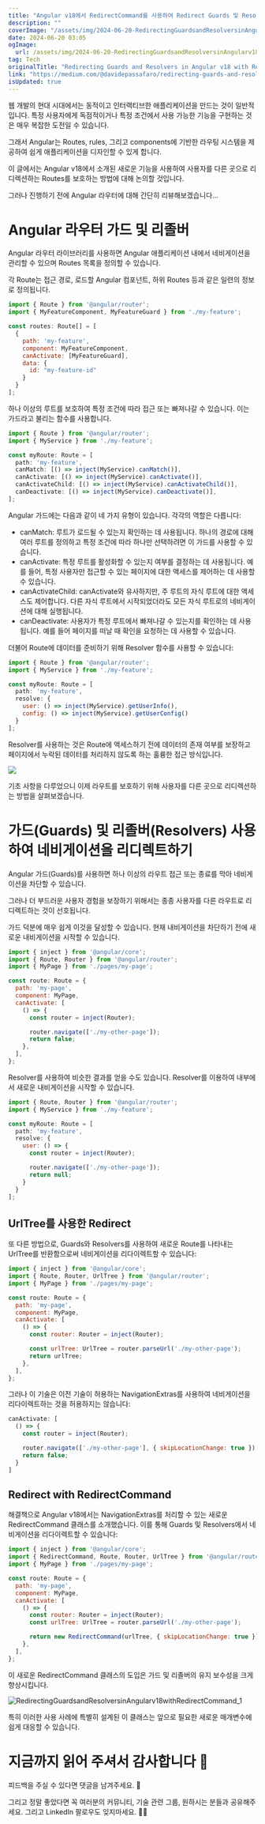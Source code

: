 ```yaml
---
title: "Angular v18에서 RedirectCommand를 사용하여 Redirect Guards 및 Resolvers 다루기"
description: ""
coverImage: "/assets/img/2024-06-20-RedirectingGuardsandResolversinAngularv18withRedirectCommand_0.png"
date: 2024-06-20 03:05
ogImage: 
  url: /assets/img/2024-06-20-RedirectingGuardsandResolversinAngularv18withRedirectCommand_0.png
tag: Tech
originalTitle: "Redirecting Guards and Resolvers in Angular v18 with RedirectCommand"
link: "https://medium.com/@davidepassafaro/redirecting-guards-and-resolvers-in-angular-v18-with-redirectcommand-7313100f85b0"
isUpdated: true
---
```





웹 개발의 현대 시대에서는 동적이고 인터랙티브한 애플리케이션을 만드는 것이 일반적입니다. 특정 사용자에게 독점적이거나 특정 조건에서 사용 가능한 기능을 구현하는 것은 매우 복잡한 도전일 수 있습니다.

그래서 Angular는 Routes, rules, 그리고 components에 기반한 라우팅 시스템을 제공하여 쉽게 애플리케이션을 디자인할 수 있게 합니다.

이 글에서는 Angular v18에서 소개된 새로운 기능을 사용하여 사용자를 다른 곳으로 리디렉션하는 Routes를 보호하는 방법에 대해 논의할 것입니다.

그러나 진행하기 전에 Angular 라우터에 대해 간단히 리뷰해보겠습니다...

<div class="content-ad"></div>

# Angular 라우터 가드 및 리졸버

Angular 라우터 라이브러리를 사용하면 Angular 애플리케이션 내에서 네비게이션을 관리할 수 있으며 Routes 목록을 정의할 수 있습니다.

각 Route는 접근 경로, 로드할 Angular 컴포넌트, 하위 Routes 등과 같은 일련의 정보로 정의됩니다.

```js
import { Route } from '@angular/router';
import { MyFeatureComponent, MyFeatureGuard } from './my-feature';

const routes: Route[] = [
  {
    path: 'my-feature',
    component: MyFeatureComponent,
    canActivate: [MyFeatureGuard],
    data: {
      id: "my-feature-id"
    }
  }
];
```

<div class="content-ad"></div>

하나 이상의 루트를 보호하여 특정 조건에 따라 접근 또는 빠져나갈 수 있습니다. 이는 가드라고 불리는 함수를 사용합니다.

```js
import { Route } from '@angular/router';
import { MyService } from './my-feature';

const myRoute: Route = [
  path: 'my-feature',
  canMatch: [() => inject(MyService).canMatch()],
  canActivate: [() => inject(MyService).canActivate()],
  canActivateChild: [() => inject(MyService).canActivateChild()],
  canDeactivate: [() => inject(MyService).canDeactivate()],
];
```

Angular 가드에는 다음과 같이 네 가지 유형이 있습니다. 각각의 역할은 다릅니다:

- canMatch: 루트가 로드될 수 있는지 확인하는 데 사용됩니다. 하나의 경로에 대해 여러 루트를 정의하고 특정 조건에 따라 하나만 선택하려면 이 가드를 사용할 수 있습니다.
- canActivate: 특정 루트를 활성화할 수 있는지 여부를 결정하는 데 사용됩니다. 예를 들어, 특정 사용자만 접근할 수 있는 페이지에 대한 액세스를 제어하는 데 사용할 수 있습니다.
- canActivateChild: canActivate와 유사하지만, 주 루트의 자식 루트에 대한 액세스도 제어합니다. 다른 자식 루트에서 시작되었더라도 모든 자식 루트로의 네비게이션에 대해 실행됩니다.
- canDeactivate: 사용자가 특정 루트에서 빠져나갈 수 있는지를 확인하는 데 사용됩니다. 예를 들어 페이지를 떠날 때 확인을 요청하는 데 사용할 수 있습니다.

<div class="content-ad"></div>

더불어 Route에 데이터를 준비하기 위해 Resolver 함수를 사용할 수 있습니다:

```js
import { Route } from '@angular/router';
import { MyService } from './my-feature';

const myRoute: Route = [
  path: 'my-feature',
  resolve: {
    user: () => inject(MyService).getUserInfo(),
    config: () => inject(MyService).getUserConfig()
  }
];
```

Resolver를 사용하는 것은 Route에 액세스하기 전에 데이터의 존재 여부를 보장하고 페이지에서 누락된 데이터를 처리하지 않도록 하는 훌륭한 접근 방식입니다.

<img src="/assets/img/2024-06-20-RedirectingGuardsandResolversinAngularv18withRedirectCommand_0.png" />

<div class="content-ad"></div>

기초 사항을 다루었으니 이제 라우트를 보호하기 위해 사용자를 다른 곳으로 리디렉션하는 방법을 살펴보겠습니다.

# 가드(Guards) 및 리졸버(Resolvers) 사용하여 네비게이션을 리디렉트하기

Angular 가드(Guards)를 사용하면 하나 이상의 라우트 접근 또는 종료를 막아 네비게이션을 차단할 수 있습니다.

그러나 더 부드러운 사용자 경험을 보장하기 위해서는 종종 사용자를 다른 라우트로 리디렉트하는 것이 선호됩니다.

<div class="content-ad"></div>

가드 덕분에 매우 쉽게 이것을 달성할 수 있습니다. 현재 내비게이션을 차단하기 전에 새로운 내비게이션을 시작할 수 있습니다. 

```js
import { inject } from '@angular/core';
import { Route, Router } from '@angular/router';
import { MyPage } from './pages/my-page';

const route: Route = {
  path: 'my-page',
  component: MyPage,
  canActivate: [
    () => {
      const router = inject(Router);

      router.navigate(['./my-other-page']);
      return false;
    },
  ],
};
```

Resolver를 사용하여 비슷한 결과를 얻을 수도 있습니다. Resolver를 이용하여 내부에서 새로운 내비게이션을 시작할 수 있습니다.

```js
import { Route, Router } from '@angular/router';
import { MyService } from './my-feature';

const myRoute: Route = [
  path: 'my-feature',
  resolve: {
    user: () => {
      const router = inject(Router);

      router.navigate(['./my-other-page']);
      return null;
    }
  }
];
```

<div class="content-ad"></div>

## UrlTree를 사용한 Redirect

또 다른 방법으로, Guards와 Resolvers를 사용하여 새로운 Route를 나타내는 UrlTree를 반환함으로써 네비게이션을 리다이렉트할 수 있습니다:

```js
import { inject } from '@angular/core';
import { Route, Router, UrlTree } from '@angular/router';
import { MyPage } from './pages/my-page';

const route: Route = {
  path: 'my-page',
  component: MyPage,
  canActivate: [
    () => {
      const router: Router = inject(Router);

      const urlTree: UrlTree = router.parseUrl('./my-other-page');
      return urlTree;
    },
  ],
};
```

그러나 이 기술은 이전 기술이 허용하는 NavigationExtras를 사용하여 네비게이션을 리다이렉트하는 것을 허용하지는 않습니다:

<div class="content-ad"></div>

```js
canActivate: [
  () => {
    const router = inject(Router);

    router.navigate(['./my-other-page'], { skipLocationChange: true });
    return false;
  }
]
```

## Redirect with RedirectCommand

해결책으로 Angular v18에서는 NavigationExtras를 처리할 수 있는 새로운 RedirectCommand 클래스를 소개했습니다. 이를 통해 Guards 및 Resolvers에서 네비게이션을 리다이렉트할 수 있습니다:

```js
import { inject } from '@angular/core';
import { RedirectCommand, Route, Router, UrlTree } from '@angular/router';
import { MyPage } from './pages/my-page';

const route: Route = {
  path: 'my-page',
  component: MyPage,
  canActivate: [
    () => {
      const router: Router = inject(Router);
      const urlTree: UrlTree = router.parseUrl('./my-other-page');

      return new RedirectCommand(urlTree, { skipLocationChange: true });
    },
  ],
};
```

<div class="content-ad"></div>

이 새로운 RedirectCommand 클래스의 도입은 가드 및 리졸버의 유지 보수성을 크게 향상시킵니다.

![RedirectingGuardsandResolversinAngularv18withRedirectCommand_1](/assets/img/2024-06-20-RedirectingGuardsandResolversinAngularv18withRedirectCommand_1.png)

특히 이러한 사용 사례에 특별히 설계된 이 클래스는 앞으로 필요한 새로운 매개변수에 쉽게 대응할 수 있습니다.

# 지금까지 읽어 주셔서 감사합니다 🙏

<div class="content-ad"></div>

피드백을 주실 수 있다면 댓글을 남겨주세요. 👏

그리고 정말 좋았다면 꼭 여러분의 커뮤니티, 기술 관련 그룹, 원하시는 분들과 공유해주세요. 그리고 LinkedIn 팔로우도 잊지마세요. 👋😁